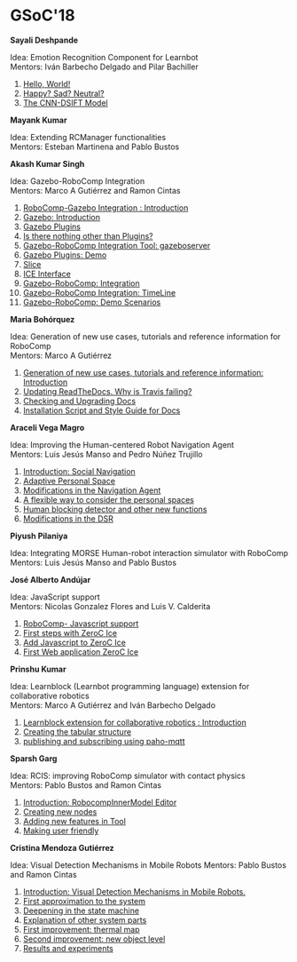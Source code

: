 # GSoC'18

**Sayali Deshpande**

Idea: Emotion Recognition Component for Learnbot  
Mentors: Iván Barbecho Delgado and Pilar Bachiller 

1. [Hello, World!](/web/gsoc/2018/sayali_deshpande/post1)
2. [Happy? Sad? Neutral?](/web/gsoc/2018/sayali_deshpande/post2)
2. [The CNN-DSIFT Model](/web/gsoc/2018/sayali_deshpande/post3)

**Mayank Kumar**

Idea: Extending RCManager functionalities  
Mentors: Esteban Martinena and Pablo Bustos  

**Akash Kumar Singh**

Idea: Gazebo-RoboComp Integration  
Mentors: Marco A Gutiérrez and Ramon Cintas  

1. [RoboComp-Gazebo Integration : Introduction](/web/gsoc/2018/akash_kumar_singh/post1)
2. [Gazebo: Introduction](/web/gsoc/2018/akash_kumar_singh/post2)
3. [Gazebo Plugins](/web/gsoc/2018/akash_kumar_singh/post3)
4. [Is there nothing other than Plugins?](/web/gsoc/2018/akash_kumar_singh/post4)
5. [Gazebo-RoboComp Integration Tool: gazeboserver](/web/gsoc/2018/akash_kumar_singh/post5)
6. [Gazebo Plugins: Demo](/web/gsoc/2018/akash_kumar_singh/post6)
7. [Slice](/web/gsoc/2018/akash_kumar_singh/post7)
8. [ICE Interface](/web/gsoc/2018/akash_kumar_singh/post8)
9. [Gazebo-RoboComp: Integration](/web/gsoc/2018/akash_kumar_singh/post9)
10. [Gazebo-RoboComp Integration: TimeLine](/web/gsoc/2018/akash_kumar_singh/post10)
11. [Gazebo-RoboComp: Demo Scenarios](/web/gsoc/2018/akash_kumar_singh/post11)

**Maria Bohórquez**

Idea: Generation of new use cases, tutorials and reference information for RoboComp  
Mentors: Marco A Gutiérrez  

1. [Generation of new use cases, tutorials and reference information: Introduction](/web/gsoc/2018/maria_bohorquez/post1)
2. [Updating ReadTheDocs. Why is Travis failing?](/web/gsoc/2018/maria_bohorquez/post2)
3. [Checking and Upgrading Docs](/web/gsoc/2018/maria_bohorquez/post3)
4. [Installation Script and Style Guide for Docs](/web/gsoc/2018/maria_bohorquez/post4)


**Araceli Vega Magro**

Idea: Improving the Human-centered Robot Navigation Agent  
Mentors: Luis Jesús Manso and Pedro Núñez Trujillo

1. [Introduction: Social Navigation](/web/gsoc/2018/araceli_vega_magro/post1)
2. [Adaptive Personal Space](/web/gsoc/2018/araceli_vega_magro/post2)
3. [Modifications in the Navigation Agent](/web/gsoc/2018/araceli_vega_magro/post3)
4. [A flexible way to consider the personal spaces](/web/gsoc/2018/araceli_vega_magro/post4)
5. [Human blocking detector and other new functions](/web/gsoc/2018/araceli_vega_magro/post5)
6. [Modifications in the DSR](/web/gsoc/2018/araceli_vega_magro/post6)

**Piyush Pilaniya**

Idea: Integrating MORSE Human-robot interaction simulator with RoboComp  
Mentors: Luis Jesús Manso and Pablo Bustos  

**José Alberto Andújar**

Idea: JavaScript support  
Mentors: Nicolas Gonzalez Flores and Luis V. Calderita

1. [RoboComp- Javascript support](/web/gsoc/2018/jose_alberto_andujar/post1)
2. [First steps with ZeroC Ice](/web/gsoc/2018/jose_alberto_andujar/post2)
3. [Add Javascript to ZeroC Ice](/web/gsoc/2018/jose_alberto_andujar/post3)
4. [First Web application ZeroC Ice](/web/gsoc/2018/jose_alberto_andujar/post4)

**Prinshu Kumar**

Idea: Learnblock (Learnbot programming language) extension for collaborative robotics  
Mentors: Marco A Gutiérrez and Iván Barbecho Delgado  

1. [Learnblock extension for collaborative robotics : Introduction](/web/gsoc/2018/prinshu_kumar/post1)
2. [Creating the tabular structure](/web/gsoc/2018/prinshu_kumar/post2)
3. [publishing and subscribing using paho-mqtt](/web/gsoc/2018/prinshu_kumar/post3)

**Sparsh Garg**

Idea: RCIS: improving RoboComp simulator with contact physics  
Mentors: Pablo Bustos and Ramon Cintas  

1. [Introduction: RobocompInnerModel Editor](/web/gsoc/2018/sparsh_789/post1)
2. [Creating new nodes](/web/gsoc/2018/sparsh_789/post2)
3. [Adding new features in Tool](/web/gsoc/2018/sparsh_789/post3)
4. [Making user friendly](/web/gsoc/2018/sparsh_789/post4)

**Cristina Mendoza Gutiérrez**

Idea: Visual Detection Mechanisms in Mobile Robots
Mentors: Pablo Bustos and Ramon Cintas  

1. [Introduction: Visual Detection Mechanisms in Mobile Robots.](/web/gsoc/2018/cristina_mg/post1)
2. [First approximation to the system](/web/gsoc/2018/cristina_mg/post2)
3. [Deepening in the state machine](/web/gsoc/2018/cristina_mg/post3)
4. [Explanation of other system parts](/web/gsoc/2018/cristina_mg/post4)
5. [First improvement: thermal map](/web/gsoc/2018/cristina_mg/post5)
6. [Second improvement: new object level](/web/gsoc/2018/cristina_mg/post6)
7. [Results and experiments](/web/gsoc/2018/cristina_mg/post7)
